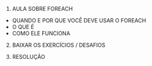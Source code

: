 1) AULA SOBRE FOREACH

- QUANDO E POR QUE VOCÊ DEVE USAR O FOREACH
- O QUE É
- COMO ELE FUNCIONA

2) BAIXAR OS EXERCÍCIOS / DESAFIOS

3) RESOLUÇÃO